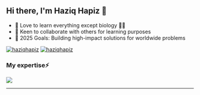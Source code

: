 ## Hi there, I'm Haziq Hapiz 👋


- 🌱 Love to learn everything except biology ☝🏻
- 👯 Keen to collaborate with others for learning purposes
- 🥅 2025 Goals: Building high-impact solutions for worldwide problems

<p align="left"> <a href="https://zyqhpz.github.io" target="blank"><img src="https://img.shields.io/badge/zyqhpz.github.io-FF2D20?style=for-the-badge&logo=aboutdotme&logoColor=white" alt="haziqhapiz" /></a>
<a href="https://www.linkedin.com/in/haziqhapiz/" target="blank"><img src="https://img.shields.io/badge/linkedin-0077B5?style=for-the-badge" alt="haziqhapiz" /></a>
</p>

### My expertise⚡

<p align="left">
  <a href="https://go-skill-icons.vercel.app/">
    <img
      src="https://go-skill-icons.vercel.app/api/icons?i=python,fastapi,golang,javascript,typescript,react,next,docker,mongodb,mysql,postgresql,oracle&theme=light"
    />
  </a>
</p>

---
